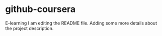 # github-coursera
E-learning
I am editing the README file. Adding some more details about the project description.
